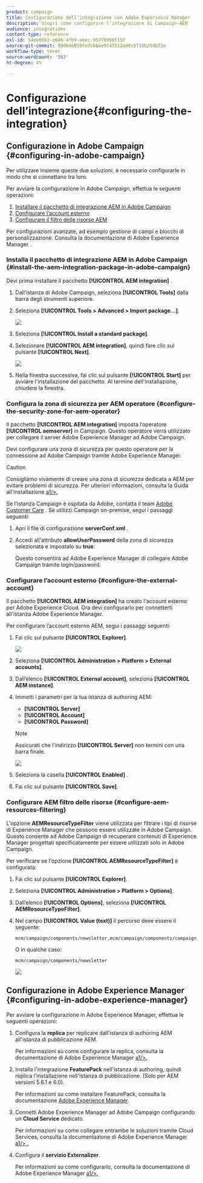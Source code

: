 ```yaml
---
product: campaign
title: Configurazione dell’integrazione con Adobe Experience Manager
description: Scopri come configurare l’integrazione di Campaign-AEM
audience: integrations
content-type: reference
exl-id: 54ee88b2-e646-4fb9-abec-957f0096f15f
source-git-commit: 98d646919fedc66ee9145522ad0c5f15b25dbf2e
workflow-type: tm+mt
source-wordcount: '563'
ht-degree: 4%

---
```


# Configurazione dell’integrazione{#configuring-the-integration}

## Configurazione in Adobe Campaign {#configuring-in-adobe-campaign}

Per utilizzare insieme queste due soluzioni, è necessario configurarle in modo che si connettano tra loro.

Per avviare la configurazione in Adobe Campaign, effettua le seguenti operazioni:

1. [Installare il pacchetto di integrazione AEM in Adobe Campaign](#install-the-aem-integration-package-in-adobe-campaign)
1. [Configurare l’account esterno](#configure-the-external-account)
1. [Configurare il filtro delle risorse AEM](#configure-aem-resources-filtering)

Per configurazioni avanzate, ad esempio gestione di campi e blocchi di personalizzazione. Consulta la documentazione di Adobe Experience Manager [](https://helpx.adobe.com/experience-manager/6-5/sites/administering/using/campaignonpremise.html).

### Installa il pacchetto di integrazione AEM in Adobe Campaign {#install-the-aem-integration-package-in-adobe-campaign}

Devi prima installare il pacchetto **[!UICONTROL AEM integration]** .

1. Dall’istanza di Adobe Campaign, seleziona **[!UICONTROL Tools]** dalla barra degli strumenti superiore.
1. Seleziona **[!UICONTROL Tools > Advanced > Import package...]**.

   ![](assets/aem_config_1.png)

1. Seleziona **[!UICONTROL Install a standard package]**.
1. Selezionare **[!UICONTROL AEM integration]**, quindi fare clic sul pulsante **[!UICONTROL Next]**.

   ![](assets/aem_config_2.png)

1. Nella finestra successiva, fai clic sul pulsante **[!UICONTROL Start]** per avviare l&#39;installazione del pacchetto. Al termine dell&#39;installazione, chiudere la finestra.

### Configura la zona di sicurezza per AEM operatore {#configure-the-security-zone-for-aem-operator}

Il pacchetto **[!UICONTROL AEM integration]** imposta l’operatore **[!UICONTROL aemserver]** in Campaign. Questo operatore verrà utilizzato per collegare il server Adobe Experience Manager ad Adobe Campaign.

Devi configurare una zona di sicurezza per questo operatore per la connessione ad Adobe Campaign tramite Adobe Experience Manager.

>[!CAUTION]
>
>Consigliamo vivamente di creare una zona di sicurezza dedicata a AEM per evitare problemi di sicurezza. Per ulteriori informazioni, consulta la Guida all&#39;installazione [a1/>.](../../installation/using/security-zones.md)

Se l’istanza Campaign è ospitata da Adobe, contatta il team [Adobe Customer Care](https://helpx.adobe.com/it/enterprise/admin-guide.html/enterprise/using/support-for-experience-cloud.ug.html) . Se utilizzi Campaign on-premise, segui i passaggi seguenti:

1. Apri il file di configurazione **serverConf.xml** .
1. Accedi all&#39;attributo **allowUserPassword** della zona di sicurezza selezionata e impostalo su **true**.

   Questo consentirà ad Adobe Experience Manager di collegare Adobe Campaign tramite login/password.

### Configurare l’account esterno {#configure-the-external-account}

Il pacchetto **[!UICONTROL AEM integration]** ha creato l&#39;account esterno per Adobe Experience Cloud. Ora devi configurarlo per connetterti all’istanza Adobe Experience Manager.

Per configurare l’account esterno AEM, segui i passaggi seguenti:

1. Fai clic sul pulsante **[!UICONTROL Explorer]**.

   ![](assets/aem_config_3.png)

1. Seleziona **[!UICONTROL Administration > Platform > External accounts]**.
1. Dall’elenco **[!UICONTROL External account]**, seleziona **[!UICONTROL AEM instance]**.
1. Immetti i parametri per la tua istanza di authoring AEM:

   * **[!UICONTROL Server]**
   * **[!UICONTROL Account]**
   * **[!UICONTROL Password]**

   >[!NOTE]
   >
   >Assicurati che l&#39;indirizzo **[!UICONTROL Server]** non termini con una barra finale.

   ![](assets/aem_config_4.png)

1. Seleziona la casella **[!UICONTROL Enabled]** .
1. Fai clic sul pulsante **[!UICONTROL Save]**.

### Configurare AEM filtro delle risorse {#configure-aem-resources-filtering}

L&#39;opzione **AEMResourceTypeFilter** viene utilizzata per filtrare i tipi di risorse di Experience Manager che possono essere utilizzate in Adobe Campaign. Questo consente ad Adobe Campaign di recuperare contenuti di Experience Manager progettati specificatamente per essere utilizzati solo in Adobe Campaign.

Per verificare se l&#39;opzione **[!UICONTROL AEMResourceTypeFilter]** è configurata:

1. Fai clic sul pulsante **[!UICONTROL Explorer]**.
1. Seleziona **[!UICONTROL Administration > Platform > Options]**.
1. Dall’elenco **[!UICONTROL Options]**, seleziona **[!UICONTROL AEMResourceTypeFilter]**.
1. Nel campo **[!UICONTROL Value (text)]** il percorso deve essere il seguente:

   ```
   mcm/campaign/components/newsletter,mcm/campaign/components/campaign_newsletterpage,mcm/neolane/components/newsletter
   ```

   O in qualche caso:

   ```
   mcm/campaign/components/newsletter
   ```

   ![](assets/aem_config_5.png)

## Configurazione in Adobe Experience Manager {#configuring-in-adobe-experience-manager}

Per avviare la configurazione in Adobe Experience Manager, effettua le seguenti operazioni:

1. Configura la **replica** per replicare dall&#39;istanza di authoring AEM all&#39;istanza di pubblicazione AEM.

   Per informazioni su come configurare la replica, consulta la documentazione di Adobe Experience Manager [a1/>.](https://helpx.adobe.com/experience-manager/6-5/sites/deploying/using/replication.html)

1. Installa l&#39;integrazione **FeaturePack** nell&#39;istanza di authoring, quindi replica l&#39;installazione nell&#39;istanza di pubblicazione. (Solo per AEM versioni 5.6.1 e 6.0).

   Per informazioni su come installare FeaturePack, consulta la documentazione [Adobe Experience Manager](https://helpx.adobe.com/experience-manager/aem-previous-versions.html).

1. Connetti Adobe Experience Manager ad Adobe Campaign configurando un **Cloud Service** dedicato.

   Per informazioni su come collegare entrambe le soluzioni tramite Cloud Services, consulta la documentazione di Adobe Experience Manager [a1/> .](https://helpx.adobe.com/experience-manager/6-5/sites/administering/using/campaignonpremise.html#ConfiguringAdobeExperienceManager)

1. Configura il **servizio Externalizer**.

   Per informazioni su come configurarlo, consulta la documentazione di Adobe Experience Manager [a1/>.](https://helpx.adobe.com/experience-manager/6-5/sites/developing/using/externalizer.html)
